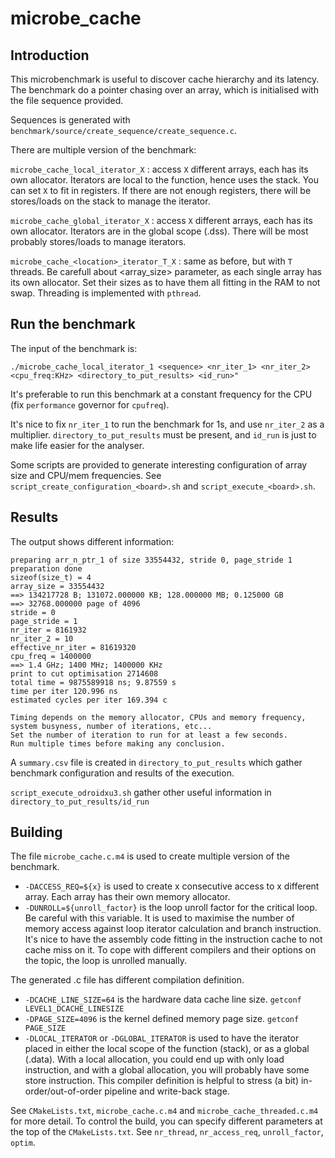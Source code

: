 # microbe_cache

## Introduction

This microbenchmark is useful to discover cache hierarchy and its latency.
The benchmark do a pointer chasing over an array, which is initialised with the file sequence provided.

Sequences is generated with `benchmark/source/create_sequence/create_sequence.c`.

There are multiple version of the benchmark:

```microbe_cache_local_iterator_X``` : access ```X``` different arrays, each has its own allocator. Iterators are local to the function, hence uses the stack. You can set ```X``` to fit in registers. If there are not enough registers, there will be stores/loads on the stack to manage the iterator.

```microbe_cache_global_iterator_X``` : access ```X``` different arrays, each has its own allocator. Iterators are in the global scope (.dss). There will be most probably stores/loads to manage iterators.

```microbe_cache_<location>_iterator_T_X``` : same as before, but with ```T``` threads. Be carefull about <array_size> parameter, as each single array has its own allocator. Set their sizes as to have them all fitting in the RAM to not swap. Threading is implemented with ```pthread```.

## Run the benchmark

The input of the benchmark is:
```
./microbe_cache_local_iterator_1 <sequence> <nr_iter_1> <nr_iter_2> <cpu_freq:KHz> <directory_to_put_results> <id_run>"
```
It's preferable to run this benchmark at a constant frequency for the CPU (fix `performance` governor for `cpufreq`).

It's nice to fix `nr_iter_1` to run the benchmark for 1s, and use `nr_iter_2` as a multiplier.
`directory_to_put_results` must be present, and `id_run` is just to make life easier for the analyser.

Some scripts are provided to generate interesting configuration of array size and CPU/mem frequencies. See `script_create_configuration_<board>.sh` and `script_execute_<board>.sh`.

## Results

The output shows different information:
```
preparing arr_n_ptr_1 of size 33554432, stride 0, page_stride 1
preparation done
sizeof(size_t) = 4
array_size = 33554432
==> 134217728 B; 131072.000000 KB; 128.000000 MB; 0.125000 GB
==> 32768.000000 page of 4096
stride = 0
page_stride = 1
nr_iter = 8161932
nr_iter_2 = 10
effective_nr_iter = 81619320
cpu_freq = 1400000
==> 1.4 GHz; 1400 MHz; 1400000 KHz
print to cut optimisation 2714608
total time = 9875589918 ns; 9.87559 s
time per iter 120.996 ns
estimated cycles per iter 169.394 c

Timing depends on the memory allocator, CPUs and memory frequency, system busyness, number of iterations, etc...
Set the number of iteration to run for at least a few seconds.
Run multiple times before making any conclusion.
```

A `summary.csv` file is created in `directory_to_put_results` which gather benchmark configuration and results of the execution.

`script_execute_odroidxu3.sh` gather other useful information in `directory_to_put_results/id_run`

## Building
The file `microbe_cache.c.m4` is used to create multiple version of the benchmark.
* `-DACCESS_REQ=${x}` is used to create x consecutive access to x different array. Each array has their own memory allocator.
* `-DUNROLL=${unroll_factor}` is the loop unroll factor for the critical loop. Be careful with this variable. It is used to maximise the number of memory access against loop iterator calculation and branch instruction. It's nice to have the assembly code fitting in the instruction cache to not cache miss on it. To cope with different compilers and their options on the topic, the loop is unrolled manually.

The generated .c file has different compilation definition.
* `-DCACHE_LINE_SIZE=64` is the hardware data cache line size. `getconf LEVEL1_DCACHE_LINESIZE`
* `-DPAGE_SIZE=4096` is the kernel defined memory page size. `getconf PAGE_SIZE`
* `-DLOCAL_ITERATOR` or `-DGLOBAL_ITERATOR` is used to have the iterator placed in either the local scope of the function (stack), or as a global (.data). With a local allocation, you could end up with only load instruction, and with a global allocation, you will probably have some store instruction. This compiler definition is helpful to stress (a bit) in-order/out-of-order pipeline and write-back stage.

See `CMakeLists.txt`, `microbe_cache.c.m4` and `microbe_cache_threaded.c.m4` for more detail.
To control the build, you can specify different parameters at the top of the `CMakeLists.txt`. See `nr_thread`, `nr_access_req`, `unroll_factor`, `optim`.
